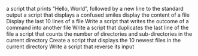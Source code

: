  a script that prints “Hello, World”, followed by a new line to the standard output a script that displays a confused smiles display the content of a file Display the last 10 lines of a file Write a script that writes the outcome of a command into another file Write a script that duplicates the last line of the file a script that counts the number of directories and sub-directories in the current directory Create a script that displays the 10 newest files in the current directory Write a script that reverse its input
